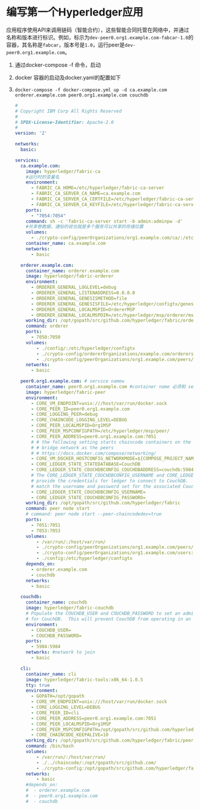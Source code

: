 # 编写第一个Hyperledger应用

应用程序使用API来调用链码（智能合约），这些智能合同托管在网络中，并通过名称和版本进行标识。例如，标示为`dev-peer0.org1.example.com-fabcar-1.0`的容器，其名称是`fabcar`，版本号是`1.0`，运行peer是`dev-peer0.org1.example.com`。



1. 通过docker-compose -f 命令，启动

2. docker 容器的启动及docker.yaml的配置如下

3. ```shell
   docker-compose -f docker-compose.yml up -d ca.example.com orderer.example.com peer0.org1.example.com couchdb
   ```

   ```yaml
   #
   # Copyright IBM Corp All Rights Reserved
   #
   # SPDX-License-Identifier: Apache-2.0
   #
   version: '2'

   networks:
     basic:

   services:
     ca.example.com:
       image: hyperledger/fabric-ca
       #运行时的变量名
       environment: 
         - FABRIC_CA_HOME=/etc/hyperledger/fabric-ca-server
         - FABRIC_CA_SERVER_CA_NAME=ca.example.com
         - FABRIC_CA_SERVER_CA_CERTFILE=/etc/hyperledger/fabric-ca-server-config/ca.org1.example.com-cert.pem
         - FABRIC_CA_SERVER_CA_KEYFILE=/etc/hyperledger/fabric-ca-server-config/4239aa0dcd76daeeb8ba0cda701851d14504d31aad1b2ddddbac6a57365e497c_sk
       ports:
         - "7054:7054"
       command: sh -c 'fabric-ca-server start -b admin:adminpw -d'
       #共享卷数据，通俗的说也就是多个服务可以共享的存储位置
       volumes: 
         - ./crypto-config/peerOrganizations/org1.example.com/ca/:/etc/hyperledger/fabric-ca-server-config
       container_name: ca.example.com
       networks:
         - basic

     orderer.example.com:
       container_name: orderer.example.com
       image: hyperledger/fabric-orderer
       environment:
         - ORDERER_GENERAL_LOGLEVEL=debug
         - ORDERER_GENERAL_LISTENADDRESS=0.0.0.0
         - ORDERER_GENERAL_GENESISMETHOD=file
         - ORDERER_GENERAL_GENESISFILE=/etc/hyperledger/configtx/genesis.block
         - ORDERER_GENERAL_LOCALMSPID=OrdererMSP
         - ORDERER_GENERAL_LOCALMSPDIR=/etc/hyperledger/msp/orderer/msp
       working_dir: /opt/gopath/src/github.com/hyperledger/fabric/orderer
       command: orderer
       ports:
         - 7050:7050
       volumes:
           - ./config/:/etc/hyperledger/configtx
           - ./crypto-config/ordererOrganizations/example.com/orderers/orderer.example.com/:/etc/hyperledger/msp/orderer
           - ./crypto-config/peerOrganizations/org1.example.com/peers/peer0.org1.example.com/:/etc/hyperledger/msp/peerOrg1
       networks:
         - basic

     peer0.org1.example.com: # service namew
       container_name: peer0.org1.example.com #container name 必须和 service name 保持一致
       image: hyperledger/fabric-peer
       environment:
         - CORE_VM_ENDPOINT=unix:///host/var/run/docker.sock
         - CORE_PEER_ID=peer0.org1.example.com
         - CORE_LOGGING_PEER=debug
         - CORE_CHAINCODE_LOGGING_LEVEL=DEBUG
         - CORE_PEER_LOCALMSPID=Org1MSP
         - CORE_PEER_MSPCONFIGPATH=/etc/hyperledger/msp/peer/
         - CORE_PEER_ADDRESS=peer0.org1.example.com:7051
         # # the following setting starts chaincode containers on the same
         # # bridge network as the peers
         # # https://docs.docker.com/compose/networking/
         - CORE_VM_DOCKER_HOSTCONFIG_NETWORKMODE=${COMPOSE_PROJECT_NAME}_basic
         - CORE_LEDGER_STATE_STATEDATABASE=CouchDB
         - CORE_LEDGER_STATE_COUCHDBCONFIG_COUCHDBADDRESS=couchdb:5984
         # The CORE_LEDGER_STATE_COUCHDBCONFIG_USERNAME and CORE_LEDGER_STATE_COUCHDBCONFIG_PASSWORD
         # provide the credentials for ledger to connect to CouchDB.  The username and password must
         # match the username and password set for the associated CouchDB.
         - CORE_LEDGER_STATE_COUCHDBCONFIG_USERNAME=
         - CORE_LEDGER_STATE_COUCHDBCONFIG_PASSWORD=
       working_dir: /opt/gopath/src/github.com/hyperledger/fabric
       command: peer node start
       # command: peer node start --peer-chaincodedev=true
       ports:
         - 7051:7051
         - 7053:7053
       volumes:
           - /var/run/:/host/var/run/
           - ./crypto-config/peerOrganizations/org1.example.com/peers/peer0.org1.example.com/msp:/etc/hyperledger/msp/peer
           - ./crypto-config/peerOrganizations/org1.example.com/users:/etc/hyperledger/msp/users
           - ./config:/etc/hyperledger/configtx
       depends_on:
         - orderer.example.com
         - couchdb
       networks:
         - basic

     couchdb:
       container_name: couchdb
       image: hyperledger/fabric-couchdb
       # Populate the COUCHDB_USER and COUCHDB_PASSWORD to set an admin user and password
       # for CouchDB.  This will prevent CouchDB from operating in an "Admin Party" mode.
       environment:
         - COUCHDB_USER=
         - COUCHDB_PASSWORD=
       ports:
         - 5984:5984
       networks: #network to join
         - basic

     cli:
       container_name: cli
       image: hyperledger/fabric-tools:x86_64-1.0.5
       tty: true
       environment:
         - GOPATH=/opt/gopath
         - CORE_VM_ENDPOINT=unix:///host/var/run/docker.sock
         - CORE_LOGGING_LEVEL=DEBUG
         - CORE_PEER_ID=cli
         - CORE_PEER_ADDRESS=peer0.org1.example.com:7051
         - CORE_PEER_LOCALMSPID=Org1MSP
         - CORE_PEER_MSPCONFIGPATH=/opt/gopath/src/github.com/hyperledger/fabric/peer/crypto/peerOrganizations/org1.example.com/users/Admin@org1.example.com/msp
         - CORE_CHAINCODE_KEEPALIVE=10
       working_dir: /opt/gopath/src/github.com/hyperledger/fabric/peer
       command: /bin/bash
       volumes:
           - /var/run/:/host/var/run/
           - ./../chaincode/:/opt/gopath/src/github.com/
           - ./crypto-config:/opt/gopath/src/github.com/hyperledger/fabric/peer/crypto/
       networks:
           - basic
       #depends_on:
       #  - orderer.example.com
       #  - peer0.org1.example.com
       #  - couchdb

   ```

   ​